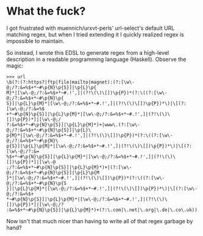 # What the fuck?

I got frustrated with muennich/urxvt-perls' url-select's default URL matching
regex, but when I tried extending it I quickly realized regex is impossible to
maintain.

So instead, I wrote this EDSL to generate regex from a high-level description
in a readable programming language (Haskell). Observe the magic:

```
>>> url
\b(?:(?:https?|ftp|file|mailto|magnet):(?:[\w\-@;/?:&=%$+*~#\p{N}\p{S}]|\p{L}\p{
M}*|[\w\-@;/?:&=%$+*~#.!',]|(?!\(\)\[])\p{P})*(?:\((?:[\w\-@;/?:&=%$+*~#\p{N}\p{
S}]|\p{L}\p{M}*|[\w\-@;/?:&=%$+*~#.!',]|(?!\(\)\[])\p{P})*\)|\[(?:[\w\-@;/?:&=%$
+*~#\p{N}\p{S}]|\p{L}\p{M}*|[\w\-@;/?:&=%$+*~#.!',]|(?!\(\)\[])\p{P})*]|[\w\-@;/
?:&=%$+*~#\p{N}\p{S}]|\p{L}\p{M}*)+|www\.(?:[\w\-@;/?:&=%$+*~#\p{N}\p{S}]|\p{L}\
p{M}*|[\w\-@;/?:&=%$+*~#.!',]|(?!\(\)\[])\p{P})*(?:\((?:[\w\-@;/?:&=%$+*~#\p{N}\
p{S}]|\p{L}\p{M}*|[\w\-@;/?:&=%$+*~#.!',]|(?!\(\)\[])\p{P})*\)|\[(?:[\w\-@;/?:&=
%$+*~#\p{N}\p{S}]|\p{L}\p{M}*|[\w\-@;/?:&=%$+*~#.!',]|(?!\(\)\[])\p{P})*]|[\w\-@
;/?:&=%$+*~#\p{N}\p{S}]|\p{L}\p{M}*)+|(?:[\w\-@;/?:&=%$+*~#\p{N}\p{S}]|\p{L}\p{M
}*|[\w\-@;/?:&=%$+*~#.!',]|(?!\(\)\[])\p{P})*(?:\((?:[\w\-@;/?:&=%$+*~#\p{N}\p{S
}]|\p{L}\p{M}*|[\w\-@;/?:&=%$+*~#.!',]|(?!\(\)\[])\p{P})*\)|\[(?:[\w\-@;/?:&=%$+
*~#\p{N}\p{S}]|\p{L}\p{M}*|[\w\-@;/?:&=%$+*~#.!',]|(?!\(\)\[])\p{P})*]|[\w\-@;/?
:&=%$+*~#\p{N}\p{S}]|\p{L}\p{M}*)+(?:\.com|\.net|\.org|\.de|\.co\.uk))
```

Now isn't that much nicer than having to write all of that regex garbage by
hand?
